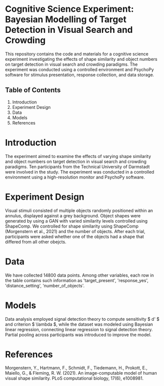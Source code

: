 # Cognitive Science Experiment: Bayesian Modelling of Target Detection in Visual Search and Crowding

This repository contains the code and materials for a cognitive science experiment investigating the effects of shape similarity and object numbers on target detection in visual search and crowding paradigms. The experiment was conducted using a controlled environment and PsychoPy software for stimulus presentation, response collection, and data storage.

## Table of Contents

1. Introduction
2. Experiment Design
3. Data
4. Models
5. References

# Introduction

The experiment aimed to examine the effects of varying shape similarity and object numbers on target detection in visual search and crowding paradigms. Ten participants from the Technical University of Darmstadt were involved in the study. The experiment was conducted in a controlled environment using a high-resolution monitor and PsychoPy software.

# Experiment Design

Visual stimuli consisted of multiple objects randomly positioned within an annulus, displayed against a grey background. Object shapes were generated by using a GAN with varied similarity levels controlled using ShapeComp. We controlled for shape similarity using ShapeComp (Morgenstern et al., 2021) and the number of objects. After each trial, participants were asked whether one of the objects had a shape that differed from all other obejcts.
# Data

We have collected 14800 data points. Among other variables, each row in the table contains such information as 'target_present', 'response_yes', 'distance_setting', 'number_of_objects'.

# Models

Data analysis employed signal detection theory to compute sensitivity $ d' $ and criterion $ \lambda $, while the dataset was modeled using Bayesian linear regression, connecting linear regression to signal detection theory. Partial pooling across participants was introduced to improve the model.

# References

Morgenstern, Y., Hartmann, F., Schmidt, F., Tiedemann, H., Prokott, E., Maiello, G., & Fleming, R. W. (2021). An image-computable model of human visual shape similarity. PLoS computational biology, 17(6), e1008981.
